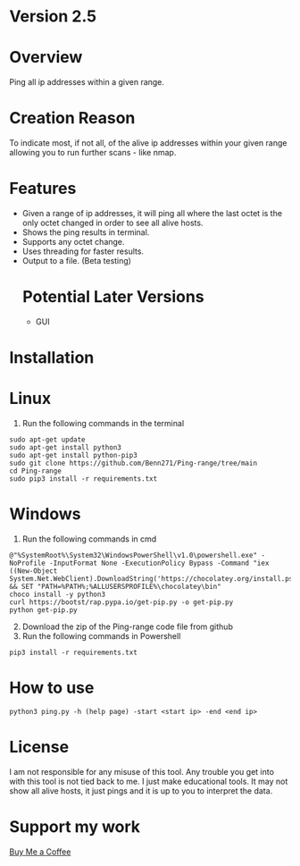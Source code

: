 # Version 2.5
# Overview
Ping  all ip addresses within a given range.

# Creation Reason
To indicate most, if not all, of the alive ip addresses within your given range allowing you to run further scans - like nmap. 

# Features
* Given a range of ip addresses, it will ping all where the last octet is the only octet changed in order to     see all alive hosts.
* Shows the ping results in terminal.
* Supports any octet change.
* Uses threading for faster results.
* Output to a file. (Beta testing)
  # Potential Later Versions
  * GUI
  
# Installation
  # Linux
  1. Run the following commands in the terminal
  ```
  sudo apt-get update
  sudo apt-get install python3
  sudo apt-get install python-pip3
  sudo git clone https://github.com/Benn271/Ping-range/tree/main
  cd Ping-range
  sudo pip3 install -r requirements.txt
  ```
  
  # Windows
  1. Run the following commands in cmd
  ```
  @"%SystemRoot%\System32\WindowsPowerShell\v1.0\powershell.exe" -NoProfile -InputFormat None -ExecutionPolicy Bypass -Command "iex ((New-Object System.Net.WebClient).DownloadString('https://chocolatey.org/install.ps1'))" && SET "PATH=%PATH%;%ALLUSERSPROFILE%\chocolatey\bin"
  choco install -y python3
  curl https://bootst/rap.pypa.io/get-pip.py -o get-pip.py
  python get-pip.py
  ```
  2. Download the zip of the Ping-range code file from github
  3. Run the following commands in Powershell
  ```
  pip3 install -r requirements.txt
  ```

# How to use

```
python3 ping.py -h (help page) -start <start ip> -end <end ip>
```

# License
I am not responsible for any misuse of this tool. Any trouble you get into with this tool is not tied back to me. I just make educational tools. It may not show all alive hosts, it just pings and it is up to you to interpret the data.

# Support my work
[Buy Me a Coffee](https://buymeacoffee.com/fuelmywork)

